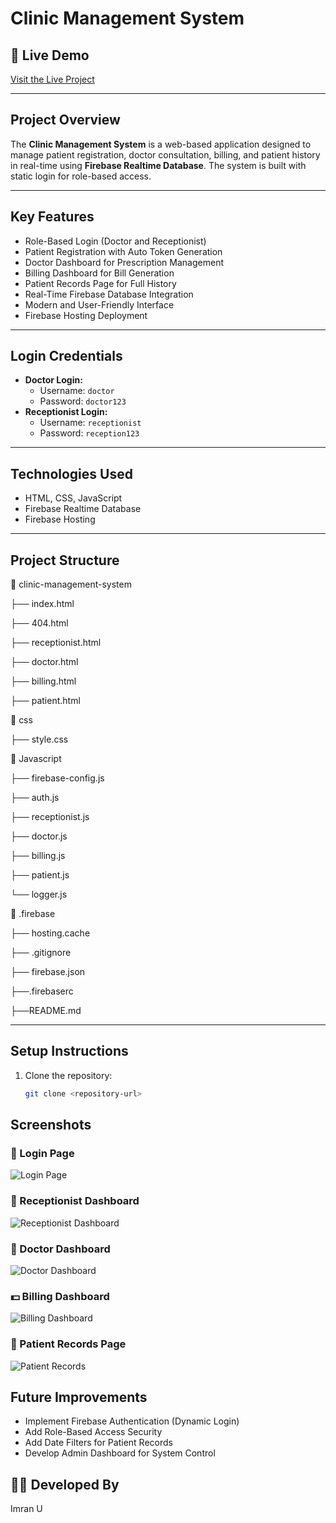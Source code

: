 # Clinic Management System

## 🔗 Live Demo
[Visit the Live Project](https://clinic-management-system-89797.web.app)

---

## Project Overview
The **Clinic Management System** is a web-based application designed to manage patient registration, doctor consultation, billing, and patient history in real-time using **Firebase Realtime Database**. The system is built with static login for role-based access.

---

## Key Features
- Role-Based Login (Doctor and Receptionist)
- Patient Registration with Auto Token Generation
- Doctor Dashboard for Prescription Management
- Billing Dashboard for Bill Generation
- Patient Records Page for Full History
- Real-Time Firebase Database Integration
- Modern and User-Friendly Interface
- Firebase Hosting Deployment

---

## Login Credentials
- **Doctor Login:**
  - Username: `doctor`
  - Password: `doctor123`
- **Receptionist Login:**
  - Username: `receptionist`
  - Password: `reception123`

---

## Technologies Used
- HTML, CSS, JavaScript
- Firebase Realtime Database
- Firebase Hosting

---

## Project Structure
📁 clinic-management-system

├── index.html 

├── 404.html

├── receptionist.html 

├── doctor.html 

├── billing.html 

├── patient.html 

📁 css

├── style.css 

📁 Javascript

├── firebase-config.js 

├── auth.js 

├── receptionist.js 

├── doctor.js 

├── billing.js 

├── patient.js 

└── logger.js 

📁 .firebase

├── hosting.cache

├── .gitignore

├── firebase.json

├──.firebaserc

├──README.md

---

## Setup Instructions
1. Clone the repository:
   ```bash
   git clone <repository-url>

## Screenshots

### 🔐 Login Page
![Login Page](Screenshots/login.png)

### 📝 Receptionist Dashboard
![Receptionist Dashboard](Screenshots/Receptionist%20Dashboard.png)

### 💊 Doctor Dashboard
![Doctor Dashboard](Screenshots/Doctor%20Dashboard.png)

### 💵 Billing Dashboard
![Billing Dashboard](Screenshots/Billing%20Dashboard.png)

### 📂 Patient Records Page
![Patient Records](Screenshots/Patient%20Records.png)

## Future Improvements

- Implement Firebase Authentication (Dynamic Login)
- Add Role-Based Access Security
- Add Date Filters for Patient Records
- Develop Admin Dashboard for System Control

## 👨‍💻 Developed By
Imran U
